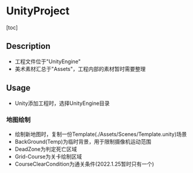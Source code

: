 # UnityProject

[toc]

## Description

- 工程文件位于"UnityEngine"
- 美术素材汇总于"Assets"，工程内部的素材暂时需要整理

## Usage

- Unity添加工程时，选择UnityEngine目录

### 地图绘制

- 绘制新地图时，复制一份Template(./Assets/Scenes/Template.unity)场景
- BackGround(Temp)为临时背景，用于限制摄像机运动范围
- DeadZone为判定死亡区域
- Grid-Course为关卡绘制区域
- CourseClearCondition为通关条件(2022.1.25暂时只有一个)
